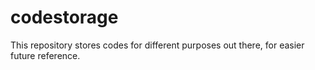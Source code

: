 # codestorage
This repository stores codes for different purposes out there, for easier future reference.
